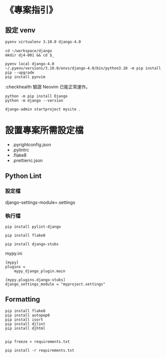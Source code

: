 # 《專案指引》

## 設定 venv

```sh
pyenv virtualenv 3.10.0 django-4.0
```

```
cd ~/workspace/django
mkdir dj4-001 && cd $_
```

```
pyenv local django-4.0
~/.pyenv/versions/3.10.0/envs/django-4.0/bin/python3.10 -m pip install pip --upgrade
pip install pynvim
```

:checkhealth 驗證 Neovim 已能正常運作。

```
python -m pip install Django
python -m django --version
```

```
django-admin startproject mysite .
```

# 設置專案所需設定檔

- .pyrightconfig.json
- .pylintrc
- .flake8
- .prettierrc.json

## Python Lint

### 設定檔

django-settings-module=<mysite>.settings


### 執行檔

```
pip install pylint-django
```

```
pip install flake8
```

```
pip install django-stubs
```

mypy.ini
```
[mypy]
plugins =
    mypy_django_plugin.main

[mypy.plugins.django-stubs]
django_settings_module = "myproject.settings"
```

## Formatting

```
pip install flake8
pip install autopep8
pip install isort
pip install djlint
pip install djhtml
```


##

```
pip freeze > requirements.txt
```


```
pip install -r requirements.txt
```
